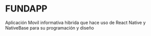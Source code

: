 # FUNDAPP
Aplicación Movil informativa hibrida que hace uso de React Native y NativeBase para su programación y diseño
